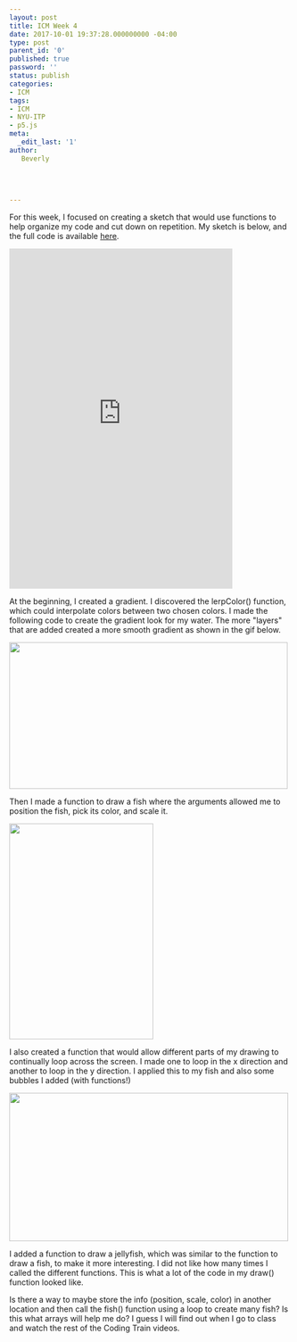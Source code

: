 ```yaml
---
layout: post
title: ICM Week 4
date: 2017-10-01 19:37:28.000000000 -04:00
type: post
parent_id: '0'
published: true
password: ''
status: publish
categories:
- ICM
tags:
- ICM
- NYU-ITP
- p5.js
meta:
  _edit_last: '1'
author:
   Beverly
  
  
  
  
---
```

<p>For this week, I focused on creating a sketch that would use functions to help organize my code and cut down on repetition. My sketch is below, and the full code is available <a href="https://alpha.editor.p5js.org/bevchou/sketches/S1DejF6iZ">here</a>.</p>
<p><iframe style="border: 0;" src="https://beverlychou.com/ICM/W4%20p5%20underwater%20scene/index.html" width="400" height="610"></iframe></p>
<p><!--more--></p>
<p>At the beginning, I created a gradient. I discovered the lerpColor() function, which could interpolate colors between two chosen colors. I made the following code to create the gradient look for my water. The more "layers" that are added created a more smooth gradient as shown in the gif below.</p>
<p><img class="alignnone size-full" src="{{ site.baseurl }}/assets/old-wp-content/Color%20gradient.gif" width="499" height="263" /><br />
<script src="https://gist.github.com/bevchou/abfcc6bcc3072dbbbf16641be8163c02.js"></script></p>
<p>Then I made a function to draw a fish where the arguments allowed me to position the fish, pick its color, and scale it.</p>
<p><img class="alignnone " src="{{ site.baseurl }}/assets/old-wp-content/still%20fishies.png" width="258" height="387" /><br />
<script src="https://gist.github.com/bevchou/ab51ef99652315cd61463adec39b4c85.js"></script></p>
<p>I also created a function that would allow different parts of my drawing to continually loop across the screen. I made one to loop in the x direction and another to loop in the y direction. I applied this to my fish and also some bubbles I added (with functions!)</p>
<p><img class="alignnone size-full" src="{{ site.baseurl }}/assets/old-wp-content/loops%20functions%20working.gif" width="500" height="266" /><br />
<script src="https://gist.github.com/bevchou/d1d5fed663d0b712a31d659130cd80be.js"></script></p>
<p>I added a function to draw a jellyfish, which was similar to the function to draw a fish, to make it more interesting. I did not like how many times I called the different functions. This is what a lot of the code in my draw() function looked like.</p>
<p><script src="https://gist.github.com/bevchou/443edfd6c85f1ed9159791bc28960c0d.js"></script></p>
<p>Is there a way to maybe store the info (position, scale, color) in another location and then call the fish() function using a loop to create many fish? Is this what arrays will help me do? I guess I will find out when I go to class and watch the rest of the Coding Train videos.</p>
